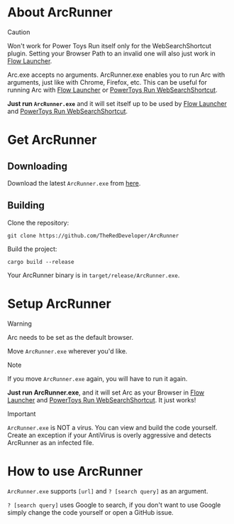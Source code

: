 # About ArcRunner

> [!CAUTION]
> Won't work for Power Toys Run itself only for the WebSearchShortcut plugin. Setting your Browser Path to an invalid one will also just work in [Flow Launcher](https://github.com/Flow-Launcher/Flow.Launcher).

Arc.exe accepts no arguments. ArcRunner.exe enables you to run Arc with arguments, just like with Chrome, Firefox, etc. This can be useful for running Arc with [Flow Launcher](https://github.com/Flow-Launcher/Flow.Launcher) or [PowerToys Run WebSearchShortcut](https://github.com/Daydreamer-riri/PowerToys-Run-WebSearchShortcut).

**Just run `ArcRunner.exe`** and it will set itself up to be used by [Flow Launcher](https://github.com/Flow-Launcher/Flow.Launcher) and [PowerToys Run WebSearchShortcut](https://github.com/Daydreamer-riri/PowerToys-Run-WebSearchShortcut).

# Get ArcRunner

## Downloading
Download the latest `ArcRunner.exe` from [here](https://github.com/TheRedDeveloper/ArcRunner/releases/latest).

## Building
Clone the repository:
```batch
git clone https://github.com/TheRedDeveloper/ArcRunner
```

Build the project:
```batch
cargo build --release
```

Your ArcRunner binary is in `target/release/ArcRunner.exe`.

# Setup ArcRunner
> [!WARNING]  
> Arc needs to be set as the default browser.

Move `ArcRunner.exe` wherever you'd like.
> [!NOTE]  
> If you move `ArcRunner.exe` again, you will have to run it again.

**Just run ArcRunner.exe**, and it will set Arc as your Browser in [Flow Launcher](https://github.com/Flow-Launcher/Flow.Launcher) and [PowerToys Run WebSearchShortcut](https://github.com/Daydreamer-riri/PowerToys-Run-WebSearchShortcut). It just works!

> [!IMPORTANT]
> `ArcRunner.exe` is NOT a virus. You can view and build the code yourself. Create an exception if your AntiVirus is overly aggressive and detects ArcRunner as an infected file.

# How to use ArcRunner
`ArcRunner.exe` supports `[url]` and `? [search query]` as an argument.

`? [search query]` uses Google to search, if you don't want to use Google simply change the code yourself or open a GitHub issue.
